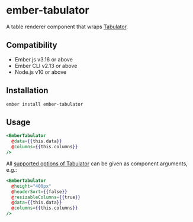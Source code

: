 ember-tabulator
==============================================================================

A table renderer component that wraps [Tabulator](http://tabulator.info/).


Compatibility
------------------------------------------------------------------------------

* Ember.js v3.16 or above
* Ember CLI v2.13 or above
* Node.js v10 or above


Installation
------------------------------------------------------------------------------

```
ember install ember-tabulator
```


Usage
------------------------------------------------------------------------------

```hbs
<EmberTabulator
  @data={{this.data}}
  @columns={{this.columns}}
/>
```

All [supported options of Tabulator](http://tabulator.info/docs/4.7/options) can be given as component arguments, e.g.:

```hbs
<EmberTabulator
  @height="400px"
  @headerSort={{false}}
  @resizableColumns={{true}}
  @data={{this.data}}
  @columns={{this.columns}}
/>
```
